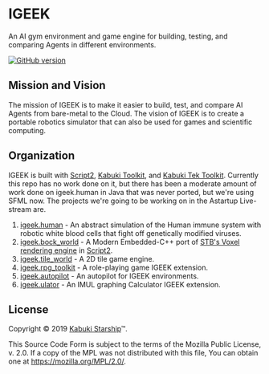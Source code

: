 # IGEEK

An AI gym environment and game engine for building, testing, and comparing Agents in different environments.

[![GitHub version](https://badge.fury.io/gh/kabuki-starship%2Figeek.svg)](https://badge.fury.io/gh/kabuki-starship%2Figeek)

## Mission and Vision

The mission of IGEEK is to make it easier to build, test, and compare AI Agents from bare-metal to the Cloud. The vision of IGEEK is to create a portable robotics simulator that can also be used for games and scientific computing.

## Organization

IGEEK is built with [Script2](https://github.com/kabuki-starship/script2), [Kabuki Toolkit](https://github.com/kabuki-starship/kabuki.toolkit), and [Kabuki Tek Toolkit](https://github.com/kabuki-starship/kabuki.toolkit.tek). Currently this repo has no work done on it, but there has been a moderate amount of work done on igeek.human in Java that was never ported, but we're using SFML now. The projects we're going to be working on in the Astartup Live-stream are.

1. [igeek.human](https://github.com/kabuki-starship/igeek.) - An abstract simulation of the Human immune system with robotic white blood cells that fight off genetically modified viruses.
1. [igeek.bock_world](https://github.com/kabuki-starship/igeek.bock_world) - A Modern Embedded-C++ port of [STB's Voxel rendering engine](https://github.com/nothings/stb) in [Script2](https://github.com/kabuki-starship/script2).
1. [igeek.tile_world](https://github.com/kabuki-starship/igeek.tile_world) - A 2D tile game engine.
1. [igeek.rpg_toolkit](https://github.com/kabuki-starship/igeek.rpg_toolkit) - A role-playing game IGEEK extension.
1. [igeek.autopilot](https://github.com/kabuki-starship/igeek.autopilot) - An autopilot for IGEEK environments.
1. [igeek.ulator](https://github.com/kabuki-starship/igeek.ulator) - An IMUL graphing Calculator IGEEK extension.

## License

Copyright © 2019 [Kabuki Starship](https://kabukistarship.com)™.

This Source Code Form is subject to the terms of the Mozilla Public License, v. 2.0. If a copy of the MPL was not distributed with this file, You can obtain one at <https://mozilla.org/MPL/2.0/>.
